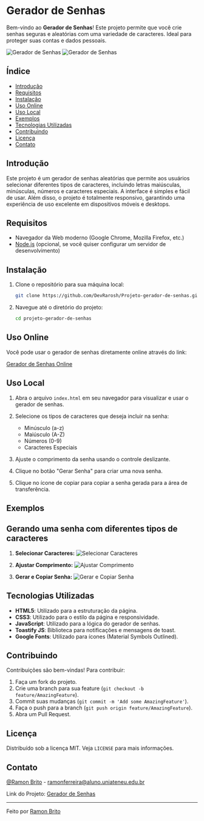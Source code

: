 #  Gerador de Senhas

Bem-vindo ao **Gerador de Senhas**! Este projeto permite que você crie senhas seguras e aleatórias com uma variedade de caracteres. Ideal para proteger suas contas e dados pessoais.

![Gerador de Senhas](images-preview/image4.jpeg)
![Gerador de Senhas](images-preview/image1.jpeg)


## Índice

- [Introdução](#introdução)
- [Requisitos](#requisitos)
- [Instalação](#instalação)
- [Uso Online](#uso-online)
- [Uso Local](#uso-local)
- [Exemplos](#exemplos)
- [Tecnologias Utilizadas](#tecnologias-utilizadas)
- [Contribuindo](#contribuindo)
- [Licença](#licença)
- [Contato](#contato)

## Introdução

Este projeto é um gerador de senhas aleatórias que permite aos usuários selecionar diferentes tipos de caracteres, incluindo letras maiúsculas, minúsculas, números e caracteres especiais. A interface é simples e fácil de usar. Além disso, o projeto é totalmente responsivo, garantindo uma experiência de uso excelente em dispositivos móveis e desktops.

## Requisitos

- Navegador da Web moderno (Google Chrome, Mozilla Firefox, etc.)
- [Node.js](https://nodejs.org/) (opcional, se você quiser configurar um servidor de desenvolvimento)

## Instalação

1. Clone o repositório para sua máquina local:
    ```sh
    git clone https://github.com/DevRarosh/Projeto-gerador-de-senhas.git
    ```

2. Navegue até o diretório do projeto:
    ```sh
    cd projeto-gerador-de-senhas
    ```

## Uso Online

Você pode usar o gerador de senhas diretamente online através do link:

[Gerador de Senhas Online](https://tinyurl.com/3sye8v66)

## Uso Local

1. Abra o arquivo `index.html` em seu navegador para visualizar e usar o gerador de senhas.

2. Selecione os tipos de caracteres que deseja incluir na senha:
    - Minúsculo (a-z)
    - Maiúsculo (A-Z)
    - Números (0-9)
    - Caracteres Especiais

3. Ajuste o comprimento da senha usando o controle deslizante.

4. Clique no botão "Gerar Senha" para criar uma nova senha.

5. Clique no ícone de copiar para copiar a senha gerada para a área de transferência.

## Exemplos

## Gerando uma senha com diferentes tipos de caracteres

1. **Selecionar Caracteres:**
    ![Selecionar Caracteres](images-preview/image3.jpeg)

2. **Ajustar Comprimento:**
    ![Ajustar Comprimento](images-preview/image2.jpeg)

3. **Gerar e Copiar Senha:**
    ![Gerar e Copiar Senha](images-preview/image6.jpeg)

## Tecnologias Utilizadas

- **HTML5**: Utilizado para a estruturação da página.
- **CSS3**: Utilizado para o estilo da página e responsividade.
- **JavaScript**: Utilizado para a lógica do gerador de senhas.
- **Toastify JS**: Biblioteca para notificações e mensagens de toast.
- **Google Fonts**: Utilizado para ícones (Material Symbols Outlined).

## Contribuindo

Contribuições são bem-vindas! Para contribuir:

1. Faça um fork do projeto.
2. Crie uma branch para sua feature (`git checkout -b feature/AmazingFeature`).
3. Commit suas mudanças (`git commit -m 'Add some AmazingFeature'`).
4. Faça o push para a branch (`git push origin feature/AmazingFeature`).
5. Abra um Pull Request.

## Licença

Distribuído sob a licença MIT. Veja `LICENSE` para mais informações.

## Contato

[@Ramon Brito](https://www.linkedin.com/in/ramon-brito-439975279/) - ramonferreira@aluno.uniateneu.edu.br

Link do Projeto: [Gerador de Senhas](https://github.com/DevRarosh/Projeto-gerador-de-senhas)

---

Feito por [Ramon Brito](https://github.com/DevRarosh)
